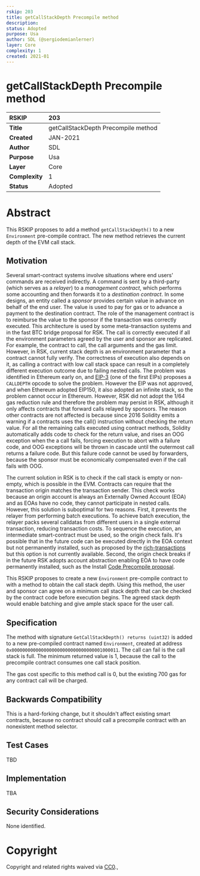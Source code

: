```yaml
---
rskip: 203
title: getCallStackDepth Precompile method
description: 
status: Adopted
purpose: Usa
author: SDL (@sergiodemianlerner)
layer: Core
complexity: 1
created: 2021-01
---
```

# getCallStackDepth Precompile method


|RSKIP          | 203 |
| :------------ |:-------------|
|**Title**      |getCallStackDepth Precompile method|
|**Created**    |JAN-2021 |
|**Author**     |SDL |
|**Purpose**    |Usa |
|**Layer**      |Core |
|**Complexity** |1 |
|**Status**     |Adopted |


# **Abstract**

This RSKIP proposes to add a method `getCallStackDepth()` to a new `Environment`  pre-compile contract. The new method retrieves the current depth of the EVM call stack.

## Motivation

Several smart-contract systems involve situations where end users' commands are received indirectly. A command is sent by a third-party (which serves as a *relayer*) to a *management contract*, which performs some accounting and then forwards it to a *destination contract*. In some designs, an entity called a *sponsor* provides certain value in advance on behalf of the end user. The value is used to pay for gas or to advance a payment to the destination contract. The role of the management contract is to reimburse the value to the sponsor if the transaction was correctly executed. This architecture is used by some meta-transaction systems and in the fast BTC bridge proposal for RSK. The call is correctly executed if all the environment parameters agreed by the user and sponsor are replicated. For example, the contract to call, the call arguments and the gas limit. However, in RSK,  current stack depth is an environment parameter that a contract cannot fully verify. The correctness of execution also depends on it, as calling a contract with low call stack space can result in a completely different execution outcome due to failing nested calls. The problem was identified in Ethereum early on, and [EIP-3](https://eips.ethereum.org/EIPS/eip-3) (one of the first EIPs) proposes a `CALLDEPTH` opcode to solve the problem. However the EIP was not approved, and when Ethereum adopted EIP150, it also adopted an infinite stack, so the problem cannot occur in Ethereum. However, RSK did not adopt the 1/64 gas reduction rule and therefore the problem may persist in RSK, although it only affects contracts that forward calls relayed by sponsors. The reason other contracts are not affected is because since 2016 Solidity emits a warning if a contracts uses the call() instruction without checking the return value. For all the remaining calls executed using contract methods, Solidity automatically adds code to check for the return value, and rises an OOG exception when the a call fails, forcing execution to abort with a failure code, and OOG exceptions will be thrown in cascade until the outermost call returns a failure code. But this failure code cannot be used by forwarders,  because the sponsor must be economically compensated even if the call fails with OOG. 

The current solution in RSK is to check if the call stack is empty or non-empty, which is possible in the EVM. Contracts can require that the transaction origin matches the transaction sender. This check works because an origin account is always an Externally Owned Account (EOA) and as EOAs have no code, they cannot participate in nested calls. However, this solution is suboptimal for two reasons. First, it prevents the relayer from performing batch executions. To achieve  batch execution, the relayer packs several calldatas from different users in a single external transaction, reducing transaction costs. To sequence the execution, an intermediate smart-contract must be used, so the origin check fails. It's possible that in the future code can be executed directly in the EOA context but not permanently installed, such as proposed by the [rich-transactions ](https://github.com/Arachnid/EIPs/blob/richtx/EIPS/EIP-draft-rich-transactions.md) but this option is not currently available. Second, the origin check breaks if in the future RSK adopts account abstraction enabling EOA to have code permanently installed, such as the Install [Code Precompile proposal](https://github.com/rsksmart/RSKIPs/blob/master/IPs/RSKIP167.md).

This RSKIP proposes to create a new `Environment` pre-compile contract to with a method to obtain the call stack depth. Using this method, the user and sponsor can agree on a minimum call stack depth that can be checked by the contract code before execution begins. The agreed stack depth would enable batching and give ample stack space for the user call.

## Specification

The method with signature `GetCallStackDepth() returns (uint32)` is added to a new pre-compiled contract named `Environment`, created at address `0x0000000000000000000000000000000001000011`. The call can fail is the call stack is full. The minimum returned value is 1, because the call to the precompile contract consumes one call stack position.

The gas cost specific to this method call is 0, but the existing 700 gas for any contract call will be charged.


## Backwards Compatibility

This is a hard-forking change, but it shouldn't affect existing smart contracts, because no contract should call a precompile contract with an nonexistent method selector.


## Test Cases

TBD

## Implementation

TBA

## Security Considerations

None identified.

# **Copyright**

Copyright and related rights waived via [CC0](https://creativecommons.org/publicdomain/zero/1.0/).,

 
